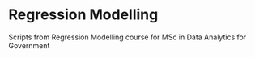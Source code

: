 # Regression Modelling 
Scripts from Regression Modelling course for MSc in Data Analytics for Government
